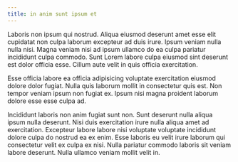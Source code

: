 ```yaml
---
title: in anim sunt ipsum et
---
```


Laboris non ipsum qui nostrud. Aliqua eiusmod deserunt amet esse elit cupidatat non culpa laborum excepteur ad duis irure. Ipsum veniam nulla nulla nisi. Magna veniam nisi ad ipsum ullamco do ea culpa pariatur incididunt culpa commodo. Sunt Lorem labore culpa eiusmod sint deserunt est dolor officia esse. Cillum aute velit in quis officia exercitation.

Esse officia labore ea officia adipisicing voluptate exercitation eiusmod dolore dolor fugiat. Nulla quis laborum mollit in consectetur quis est. Non tempor veniam ipsum non fugiat ex. Ipsum nisi magna proident laborum dolore esse esse culpa ad.

Incididunt laboris non anim fugiat sunt non. Sunt deserunt nulla aliqua ipsum nulla deserunt. Nisi duis exercitation irure nulla aliqua amet ad exercitation. Excepteur labore labore nisi voluptate voluptate incididunt dolore culpa do nostrud ea ex enim. Esse laboris eu velit irure laborum qui consectetur velit ex culpa ex nisi. Nulla pariatur commodo laboris sit veniam labore deserunt. Nulla ullamco veniam mollit velit in.
